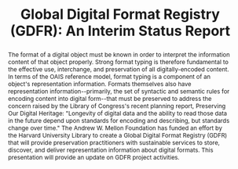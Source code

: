 ---
abstract: 'The format of a digital object must be known in order to interpret the
  information content of that object properly. Strong format typing is therefore fundamental
  to the effective use, interchange, and preservation of all digitally-encoded content.
  In terms of the OAIS reference model, format typing is a component of an object''s
  representation information. Formats themselves also have representation information--primarily,
  the set of syntactic and semantic rules for encoding content into digital form--that
  must be preserved to address the concern raised by the Library of Congress''s recent
  planning report, Preserving Our Digital Heritage: "Longevity of digital data and
  the ability to read those data in the future depend upon standards for encoding
  and describing, but standards change over time." The Andrew W. Mellon Foundation
  has funded an effort by the Harvard University Library to create a Global Digital
  Format Registry (GDFR) that will provide preservation practitioners with sustainable
  services to store, discover, and deliver representation information about digital
  formats. This presentation will provide an update on GDFR project activities.'
creators:
- Abrams, Stephen
date: null
document_url: https://services.phaidra.univie.ac.at/api/object/o:294563/download
grand_parent: iPRES
institutions: []
keywords:
- ithaca
landing_page_url: https://phaidra.univie.ac.at/o:294563
language: eng
layout: publication
license: CC BY-SA 3.0 AT
notes_url: null
parent: iPRES 2006
presentation_url: null
publication_type: presentation
size: 156401
source_name: iPRES
title: 'Global Digital Format Registry (GDFR): An Interim Status Report'
year: 2006
---